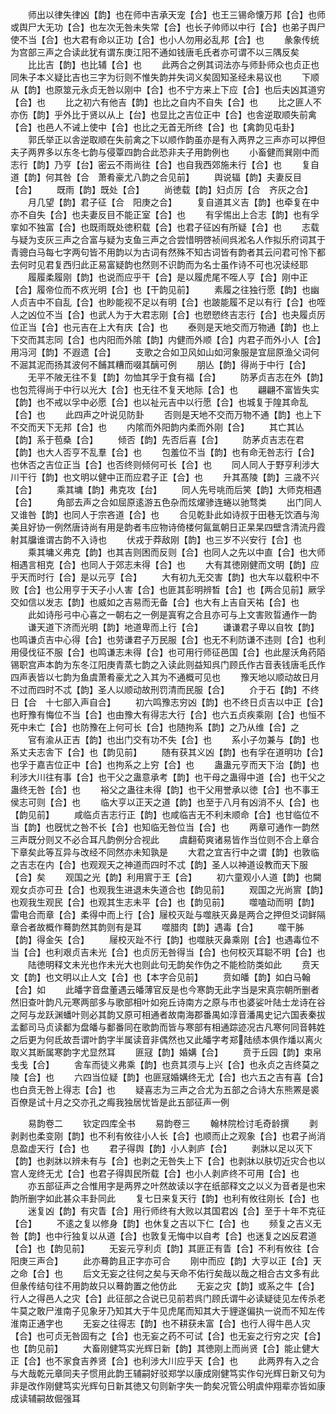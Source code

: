 <!-- { "loadSidebar": true } -->
　　师出以律失律凶【韵】也在师中吉承天宠【合】也王三锡命懐万邦【合】也师或舆尸大无功【合】也左次无咎未失常【合】也长子帅师以中行【合】也弟子舆尸使不当【合】也大君有命以正功【合】也小人勿用必乱邦【合】也
　　彖象传统为宫部三声之合读此犹有谓东庚江阳不通如钱唐毛氏者亦可谓不以三隅反矣
　　比比吉【韵】也比辅【合】也
　　此两合之例其词法亦与师卦师众也贞正也同朱子本义疑比吉也三字为衍则不惟失韵并失词义矣固知圣经未易议也
　　下顺从【韵】也原筮元永贞无咎以刚中【合】也不宁方来上下应【合】也后夫凶其道穷【合】也
　　比之初六有他吉【韵】也比之自内不自失【合】也
　　比之匪人不亦伤【韵】乎外比于贤以从上【台】也显比之吉位正中【合】也舎逆取顺失前禽【合】也邑人不诫上使中【合】也比之无首无所终【合】也【禽韵见屯卦】
　　郭氏举正以舎逆取顺在失前禽之下以顺作韵虽亦是有入两界之三声亦可以押但夫子两界多以东冬七韵与侵覃四韵合此恐非夫子用韵例也
　　小畜健而巽刚中而志行【韵】乃亨【台】密云不雨尚往【合】也自我西郊施未行【合】也
　　复自道【韵】何其咎【合　萧肴豪尤八韵之合见前】
　　舆说辐【韵】夫妻反目【合】
　　既雨【韵】既处【合】
　　尚徳载【韵】妇贞厉【合　齐灰之合】
　　月几望【韵】君子征【合　阳庚之合】
　　复自道其义吉【韵】也牵复在中亦不自失【合】也夫妻反目不能正室【合】也
　　有孚惕出上合志【韵】也有孚挛如不独富【合】也既雨既处徳积载【合】也君子征凶有所疑【合】也
　　志载与疑为支灰三声之合富与疑为支鱼三声之合尝惜明啓祯间呉淞名人作拟乐府词其于青骢白马每七字两句皆不用韵以为古词有然殊不知古词皆有韵者其云问君可怜下都去何时见君复西归此正易富疑韵也然则不识韵而为名士虽作诗不可也况读经耶
　　履履柔履刚【韵】也说而应乎干【合】是以履虎尾不咥人亨【合】刚中正【合】履帝位而不疚光明【合】也【干韵见前】
　　素履之往独行愿【韵】也幽人贞吉中不自乱【合】也眇能视不足以有明【合】也跛能履不足以有行【合】也咥人之凶位不当【合】也武人为于大君志刚【合】也愬愬终吉志行【合】也夬履贞厉位正当【合】也元吉在上大有庆【合】也
　　泰则是天地交而万物通【韵】也上下交而其志同【合】也内阳而外隂【韵】内健而外顺【合】内君子而外小人【合】用冯河【韵】不遐遗【合】
　　支歌之合如卫风如山如河象服是宜屈原渔父词何不淈其泥而扬其波何不餔其糟而啜其醨可例
　　朋亾【韵】得尚于中行【合】
　　无平不陂无往不复【韵】勿恤其孚于食有福【合】
　　防茅贞吉志在外【韵】也包荒得尚于中行以光大【合】也无往不复天地际【合】也
　　翩翩不富皆失实【韵】也不戒以孚中必愿【合】也以祉元吉中以行愿【合】也城复于隍其命乱【合】也
　　此四声之叶说见防卦
　　否则是天地不交而万物不通【韵】也上下不交而天下无邦【合】也
　　内隂而外阳韵内柔而外刚【合】
　　其亡其亾【韵】系于苞桑【合】
　　倾否【韵】先否后喜【合】
　　防茅贞吉志在君【韵】也大人否亨不乱羣【合】也
　　包羞位不当【韵】也有命无咎志行【合】也休否之吉位正当【合】也否终则倾何可长【合】也
　　同人同人于野亨利涉大川干行【韵】也文明以健中正而应君子正【合】也
　　升其髙陵【韵】三歳不兴【合】
　　乘其墉【韵】弗克攻【台】
　　同人先号咷而后笑【韵】大师克相遇【合】
　　角部去声之合如屈原逺游五色杂而炫燿骖连蜷以驰骛类
　　出门同人又谁咎【韵】也同人于宗吝道【合】也
　　合见乾卦此如诗叔于田巷无饮酒与洵美且好协一例然唐诗尚有用是韵者韦应物诗倚楼何氤氲朝日正杲杲四壁含清流丹霞射其牖谁谓古韵不入诗也
　　伏戎于莽敌刚【韵】也三岁不兴安行【合】也
　　乘其墉义弗克【韵】也其吉则困而反则【合】也同人之先以中直【合】也大师相遇言相克【合】也同人于郊志未得【合】也
　　大有其徳刚健而文明【韵】应乎天而时行【合】是以元亨【合】
　　大有初九无交害【韵】也大车以载积中不败【合】也公用亨于天子小人害【合】也匪其彭明辨晳【合】也【两合见前】厥孚交如信以发志【韵】也威如之吉易而无备【合】也大有上吉自天祐【合】也
　　此如诗彤弓中心喜之一朝右之一例是寘宥之合且亦可与上文害败晢通作一韵
　　谦天道下济而光明【韵】地道卑而上行【合】
　　谦谦君子卑以自牧【韵】也鸣谦贞吉中心得【合】也劳谦君子万民服【合】也无不利防谦不违则【合】也利用侵伐征不服【合】也鸣谦志未得【合】也可用行师征邑国【合】也此屋沃角药陌锡职宫声本韵为东冬江阳庚青蒸七韵之入读此则益知呉门顾氏作古音表钱唐毛氏作四声表皆以七韵为鱼虞萧肴豪尤之入其为不通概可见也
　　豫天地以顺动故日月不过而四时不忒【韵】圣人以顺动故刑罚清而民服【合】
　　介于石【韵】不终日【合　十七部入声自合】
　　初六鸣豫志穷凶【韵】也不终日贞吉以中正【合】也盱豫有悔位不当【合】也由豫大有得志大行【合】也六五贞疾乘刚【合】也恒不死中未亡【合】也防豫在上何可长【合】也随拘系【韵】之乃从维【合】之
　　官有渝从正吉【韵】也出门交有功不失【合】也
　　系小子勿兼与【韵】也系丈夫志舎下【合】也【韵见前】
　　随有获其义凶【韵】也有孚在道明功【合】也孚于嘉吉位正中【合】也拘系之上穷【合】也
　　蛊蛊元亨而天下治【韵】也利涉大川往有事【合】也干父之蛊意承考【韵】也干母之蛊得中道【合】也干父之蛊终无咎【合】也
　　裕父之蛊往未得【韵】也干父用誉承以徳【合】也不事王侯志可则【合】也
　　临大亨以正天之道【韵】也至于八月有凶消不乆【合】也【韵见前】
　　咸临贞吉志行正【韵】也咸临吉无不利未顺命【合】也甘临位不当【韵】也旣忧之咎不长【合】也知临无咎位当【合】也
　　两章可通作一韵然三声既分则又不必合耳凡韵例分合视此
　　虞翻荀爽诸易皆作当位则不合上章合下章矣此等互异与改经不同然亦未知孰是
　　大君之宜吉行中之谓【韵】也敦临之吉志在内【合】也观观天之神道而四时不忒【韵】圣人以神道设教而天下服【合】矣
　　观国之光【韵】利用賔于王【合】
　　初六童观小人道【韵】也闚观女贞亦可丑【合】也观我生进退未失道合也【韵见前】
　　观国之光尚賔【韵】也观我生观民【合】也观其生志未平【合】也【韵见前】
　　噬嗑动而明【韵】雷电合而章【合】柔得中而上行【合】屦校灭趾与噬肤灭鼻是两合之押但爻词鲜隔章合者故概作蓦韵然其韵则有是耳
　　噬腊肉【韵】遇毒【合】
　　噬干胏【韵】得金矢【合】
　　屦校灭趾不行【韵】也噬肤灭鼻乘刚【合】也遇毒位不当【合】也利艰贞吉未光【合】也贞厉无咎得当【合】也何校灭耳聪不明【合】也
　　陆徳明释文未光也作未光大也则此句无韵矣作伪之不能检防类如此
　　贲天文【韵】也文明以止人文【合】也【本字合见前】
　　贲如皤【韵】如白马翰【合】如
　　此皤字音盘董遇云皤薄官反是也今寒韵无此字当是宋真宗朝所删者然旧查叶韵凡元寒两部多与歌部相叶如宛丘诗南方之原与市也婆娑叶陆士龙诗在谷之阿与龙跃渊蟠叶则必其韵又原可相通者故南海郡番禺如淳音潘禺史记六国表秦拔孟鄱司马贞读鄱为盘皤与鄱番同在歌韵而皆与寒部有相通踪迹况古凡寒何同音韩姓之后更为何氐故吾谓叶韵字半属读音非偶然也又此皤字考郑陆绩本俱作燔以离火取义其断属寒韵字尤显然耳
　　匪冦【韵】婚媾【合】
　　贲于丘园【韵】束帛戋戋【合】
　　舎车而徒义弗乘【韵】也贲其须与上兴【合】也永贞之吉终莫之陵【合】也
　　六四当位疑【韵】也匪冦婚媾终无尤【合】也六五之吉有喜【合】也白贲无咎上得志【合】也
　　疑喜志为三声之合尤为五部之合诗大东熊罴是裘百僚是试十月之交亦孔之痗我独居忧皆是此五部征声一例












　　易韵卷二
　　钦定四库全书
　　易韵卷三
　　翰林院检讨毛奇龄撰
　　剥剥剥也柔变刚【韵】也不利有攸往小人长【合】也顺而止之观象【合】也君子尚消息盈虚天行【合】也
　　君子得舆【韵】小人剥庐【合】
　　剥牀以足以灭下【韵】也剥牀以辨未有与【合】也剥之无咎失上下【合】也剥牀以肤切近灾合也以宫人宠终无尤【合】也君子得舆民所载【合】也小人剥庐终不可用【合】也
　　亦五部征声之合惟用字是两界之叶然故读以字在纸部释文之以义为音者是也宋韵所删字如此甚众丰卦同此
　　复七日来复天行【韵】也利有攸往刚长【合】也
　　迷复凶【韵】有灾眚【合】用行师终有大败以其国君凶【合】至于十年不克征【合】
　　不逺之复以修身【韵】也休复之吉以下仁【合】也
　　频复之吉义无咎【韵】也中行独复以从道【合】也敦复无悔中以自考【合】也迷复之凶反君道【合】也【韵见前】
　　无妄元亨利贞【韵】其匪正有眚【合】不利有攸往【合　阳庚三声合】
　　此亦蓦韵且正字亦可合
　　刚中而应【韵】大亨以正【合】天之命【合】也
　　后文无妄之往何之矣与天命不佑行矣哉以哉之相合古文多有此但彖传结句往不用韵故只以蓦韵置之他仿此
　　无妄之灾【韵】或系之牛【合】行人之得邑人之灾【合】此征部之合说已见前若呉门顾氏谓牛必读疑徒见左传杀老牛莫之敢尸淮南子见象牙乃知其大于牛见虎尾而知其大于貍遂偏执一说而不知左传淮南正通字也
　　无妄之往得志【韵】也不耕获未富【合】也行人得牛邑人灾【合】也可贞无咎固有之【合】也无妄之药不可试【合】也无妄之行穷之灾【合】也【韵见前】
　　大畜刚健笃实光辉日新【韵】其徳刚上而尚贤【合】能止健大正【合】也不家食吉养贤【合】也利涉大川应乎天【合】也
　　此两界有入之合与大哉乾元章同夫子惯用此韵王辅嗣好驳郑学以康成刚健笃实作句光辉日新又句为非是改作刚健笃实光辉句日新其徳又句则新字失一韵矣况管公明虞仲翔辈亦皆如康成读辅嗣故倔强耳
